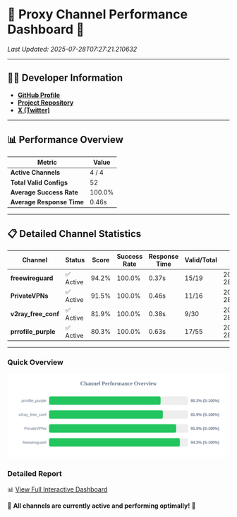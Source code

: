 # 🌟 Proxy Channel Performance Dashboard 🌟

_Last Updated: 2025-07-28T07:27:21.210632_

---

## 👩‍💻 Developer Information

- **[GitHub Profile](https://github.com/4n0nymou3)**  
- **[Project Repository](https://github.com/4n0nymou3/multi-proxy-config-fetcher)**  
- **[X (Twitter)](https://x.com/4n0nymou3)**  

---

## 📊 Performance Overview

| Metric                | Value       |
|-----------------------|-------------|
| **Active Channels**   | 4 / 4       |
| **Total Valid Configs** | 52          |
| **Average Success Rate** | 100.0%      |
| **Average Response Time** | 0.46s       |

---

## 📋 Detailed Channel Statistics

| Channel          | Status     | Score  | Success Rate | Response Time | Valid/Total | Last Success               |
|------------------|------------|--------|--------------|---------------|-------------|----------------------------|
| **freewireguard**  | ✅ Active  | 94.2%  | 100.0% | 0.37s         | 15/19       | 2025-07-28T07:27:21.208789 |
| **PrivateVPNs**  | ✅ Active  | 91.5%  | 100.0% | 0.46s         | 11/16       | 2025-07-28T07:27:20.814527 |
| **v2ray_free_conf**  | ✅ Active  | 81.9%  | 100.0% | 0.38s         | 9/30       | 2025-07-28T07:27:20.314647 |
| **prrofile_purple**  | ✅ Active  | 80.3%  | 100.0% | 0.63s         | 17/55       | 2025-07-28T07:27:19.809237 |

---

### Quick Overview
<div align="center">
  <a href="https://raw.githubusercontent.com/nullluser/NullRepo/refs/heads/main/assets/channel_stats_chart.svg">
    <img src="https://raw.githubusercontent.com/nullluser/NullRepo/refs/heads/main/assets/channel_stats_chart.svg" alt="Source Performance Statistics" width="800">
  </a>
</div>

### Detailed Report
📊 [View Full Interactive Dashboard](https://htmlpreview.github.io/?https://github.com/nullluser/NullRepo/blob/main/assets/performance_report.html)

🎉 **All channels are currently active and performing optimally!** 🎉
